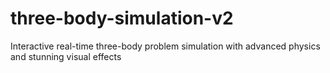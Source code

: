 # three-body-simulation-v2
Interactive real-time three-body problem simulation with advanced physics and stunning visual effects
